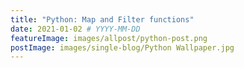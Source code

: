 ```yaml
---
title: "Python: Map and Filter functions"
date: 2021-01-02 # YYYY-MM-DD
featureImage: images/allpost/python-post.png
postImage: images/single-blog/Python Wallpaper.jpg
---
```




